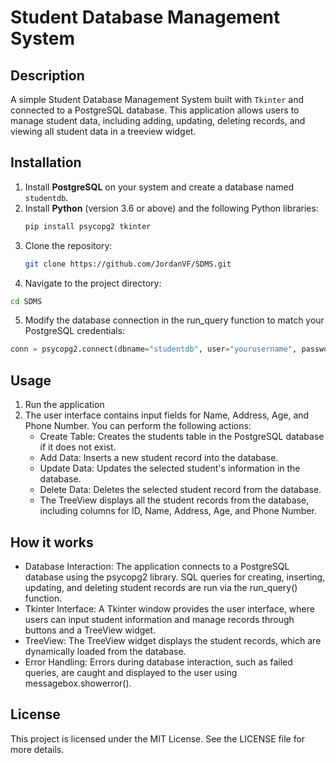# Student Database Management System

## Description
A simple Student Database Management System built with `Tkinter` and connected to a PostgreSQL database. This application allows users to manage student data, including adding, updating, deleting records, and viewing all student data in a treeview widget.

## Installation 
1. Install **PostgreSQL** on your system and create a database named `studentdb`.
2. Install **Python** (version 3.6 or above) and the following Python libraries:
   ```bash
   pip install psycopg2 tkinter
   ```
3. Clone the repository:
   ```bash
   git clone https://github.com/JordanVF/SDMS.git
4. Navigate to the project directory: 
```bash
cd SDMS
```
5. Modify the database connection in the run_query function to match your PostgreSQL credentials:
```python
conn = psycopg2.connect(dbname="studentdb", user="yourusername", password="yourpassword", host="localhost", port="5432")
```

## Usage
1. Run the application
2. The user interface contains input fields for Name, Address, Age, and Phone Number. You can perform the following actions:
   - Create Table: Creates the students table in the PostgreSQL database if it does not exist.
   - Add Data: Inserts a new student record into the database.
   - Update Data: Updates the selected student's information in the database.
   - Delete Data: Deletes the selected student record from the database.
   - The TreeView displays all the student records from the database, including columns for ID, Name, Address, Age, and Phone Number.

## How it works
- Database Interaction: The application connects to a PostgreSQL database using the psycopg2 library. SQL queries for creating, inserting, updating, and deleting student records are run via the run_query() function.
- Tkinter Interface: A Tkinter window provides the user interface, where users can input student information and manage records through buttons and a TreeView widget.
- TreeView: The TreeView widget displays the student records, which are dynamically loaded from the database.
- Error Handling: Errors during database interaction, such as failed queries, are caught and displayed to the user using messagebox.showerror().

## License
This project is licensed under the MIT License. See the LICENSE file for more details.

